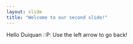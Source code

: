 ```yaml
---
layout: slide
title: "Welcome to our second slide!"
---
```

Hello Duiquan ::P:
Use the left arrow to go back!

